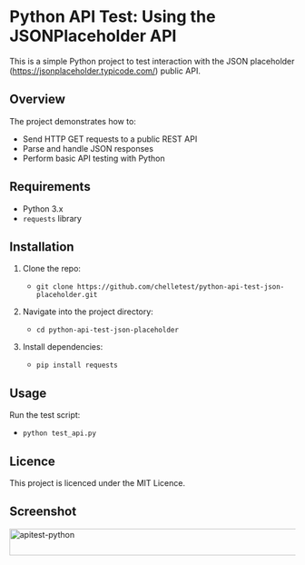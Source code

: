 # Python API Test: Using the JSONPlaceholder API

This is a simple Python project to test interaction with the JSON placeholder (https://jsonplaceholder.typicode.com/) public API.

## Overview

The project demonstrates how to:

- Send HTTP GET requests to a public REST API
- Parse and handle JSON responses
- Perform basic API testing with Python

## Requirements

- Python 3.x
- `requests` library

## Installation

1. Clone the repo:

   - `git clone https://github.com/chelletest/python-api-test-json-placeholder.git`

2. Navigate into the project directory:
   
   - `cd python-api-test-json-placeholder`


3. Install dependencies:

    - `pip install requests`

## Usage

Run the test script:
   - `python test_api.py`

## Licence   

This project is licenced under the MIT Licence.

## Screenshot

<img width="923" height="47" alt="apitest-python" src="https://github.com/user-attachments/assets/a1abcac6-ddaa-4398-b94d-8be219c50098" />
